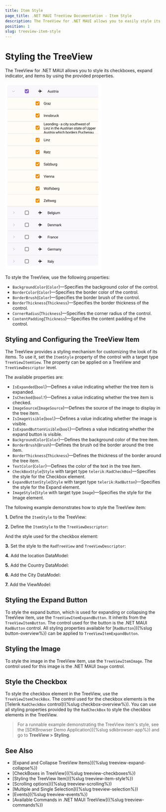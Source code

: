 ```yaml
---
title: Item Style
page_title: .NET MAUI TreeView Documentation - Item Style
description: The TreeView for .NET MAUI allows you to easily style its checkboxes, expand indicator, and items by using the provided properties.
position: 1
slug: treeview-item-style
---
```


# Styling the TreeView

The TreeView for .NET MAUI allows you to style its checkboxes, expand indicator, and items by using the provided properties.

![.NET MAUI TreeView Item Style](images/treeview-itemstyle.png)

To style the TreeView, use the following properties:

* `BackgroundColor`(`Color`)&mdash;Specifies the background color of the control.
* `BorderColor`(`Color`)&mdash;Specifies the border color of the control.
* `BorderBrush`(`Color`)&mdash;Specifies the border brush of the control.
* `BorderThickness`(`Thickness`)&mdash;Specifies the border thickness of the control.
* `CornerRadius`(`Thickness`)&mdash;Specifies the corner radius of the control.
* `ContentPadding`(`Thickness`)&mdash;Specifies the content padding of the control.

## Styling and Configuring the TreeView Item

The TreeView provides a styling mechanism for customizing the look of its items.
To use it, set the `ItemStyle` property of the control with a target type `TreeViewItemView`. The property can be applied on a TreeView and `TreeViewDescriptor` level.

The available properties are:

* `IsExpanded`(`bool`)&mdash;Defines a value indicating whether the tree item is expanded.
* `IsChecked`(`bool?`)&mdash;Defines a value indicating whether the tree item is checked.
* `ImageSource`(`ImageSource`)&mdash;Defines the source of the image to display in the tree item.
* `IsImageVisible`(`bool`)&mdash;Defines a value indicating whether the image is visible.
* `IsExpandButtonVisible`(`bool`)&mdash;Defines a value indicating whether the expand button is visible.
* `BackgroundColor`(`Color`)&mdash;Defines the background color of the tree item.
* `BorderBrush`(`Brush`)&mdash;Defines the brush od the border around the tree item.
* `BorderThickness`(`Thickness`)&mdash;Defines the thickness of the border around the tree item.
* `TextColor`(`Color`)&mdash;Defines the color of the text in the tree item.
* `CheckBoxStyle`(`Style` with target type `telerik:RadCheckBox`)&mdash;Specifies the style for the Checkbox element.
* `ExpandButtonStyle`(`Style` with target type `telerik:RadButton`)&mdash;Specifies the style for the Expand element.
* `ImageStyle`(`Style` with target type `Image`)&mdash;Specifies the style for the Image element.

The following example demonstrates how to style the TreeView item:

**1.** Define the `ItemStyle` to the TreeView: 

<snippet id='treeview-item-styling'/>

**2.** Define the `ItemStyle` to the `TreeViewDescriptor`: 

<snippet id='treeview-descriptor-styling'/>

And the style used for the checkbox element:

<snippet id='treeview-descriptor-checkbox-styling'/>

**3.** Set the style to the `RadTreeView` and `TreeViewDescriptor`:

<snippet id='treeview-styling'/>

**4.** Add the location DataModel:

<snippet id='treeview-location-model'/>

**5.** Add the Country DataModel:

<snippet id='treeview-country-model'/>

**6.** Add the City DataModel:

<snippet id='treeview-city-model'/>

**7.** Add the ViewModel:

<snippet id='treeview-location-viewmodel'/>

## Styling the Expand Button

To style the expand button, which is used for expanding or collapsing the TreeView item, use the `TreeViewItemExpandButton`. It inherits from the `TreeViewItemButton`. The control used for the button is the .NET MAUI `RadButton` control. All styling properties available for [`RadButton`]({%slug button-overview%}) can be applied to `TreeViewItemExpandButton`.

<snippet id='treeview-expand-styling'/>

## Styling the Image

To style the image in the TreeView item, use the `TreeViewItemImage`. The control used for this image is the .NET MAUI `Image` control.

<snippet id='treeview-image-styling'/>

## Style the Checkbox

To style the checkbox element in the TreeView, use the `TreeViewItemCheckBox`. The control used for the checkbox elements is the [Telerik `RadCheckBox` control]({%slug checkbox-overview%}). You can use all styling properties provided by the `RadCheckBox` to style the checkbox elements in the TreeView.

<snippet id='treeview-item-checkbox-styling'/>

> For a runnable example demonstrating the TreeView item's style, see the [SDKBrowser Demo Application]({%slug sdkbrowser-app%}) and go to **TreeView > Styling**.

## See Also

* [Expand and Collapse TreeView Items]({%slug treeview-expand-collapse%})
* [CheckBoxes in TreeView]({%slug treeview-checkboxes%})
* [Styling the TreeView Item]({%slug treeview-item-style%})
* [Scrolling options]({%slug treeview-scrolling%})
* [Multiple and Single Selection]({%slug treeview-selection%})
* [Events]({%slug treeview-events%})
* [Available Commands in .NET MAUI TreeView]({%slug treeview-commands%})